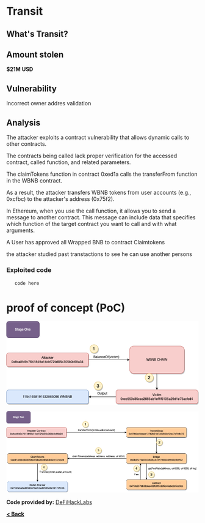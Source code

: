 # Transit


## What's Transit?


## Amount stolen
**$21M USD**



## Vulnerability
Incorrect owner addres validation


## Analysis

The attacker exploits a contract vulnerability that allows dynamic calls to other contracts.

The contracts being called lack proper verification for the accessed contract, called function, and related parameters.

The claimTokens function in contract 0xed1a calls the transferFrom function in the WBNB contract.

As a result, the attacker transfers WBNB tokens from user accounts (e.g., 0xcfbc) to the attacker's address (0x75f2).

In Ethereum, when you use the call function, it allows you to send a message to another contract.
This message can include data that specifies which function of the target contract you want to call and with what arguments.

A User has approved all Wrapped BNB to contract Claimtokens

the attacker studied past transtactions to see he can use another persons 


### Exploited code

```solidity
   code here
```

# proof of concept (PoC) 


![Swag Image](../images/transitSwap/trans.drawio.png)


![Swag Image](../images/transitSwap/trans3.drawio.png)


**Code provided by:** [DeFiHackLabs](https://github.com/SunWeb3Sec/DeFiHackLabs/blob/main/src/test/88mph_exp.sol)


[**< Back**](https://patronasxdxd.github.io/CTFS/)
